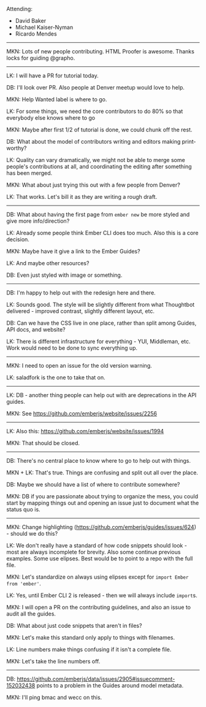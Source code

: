 Attending:

- David Baker
- Michael Kaiser-Nyman
- Ricardo Mendes

---

MKN: Lots of new people contributing. HTML Proofer is awesome. Thanks locks for guiding @grapho.

---

LK: I will have a PR for tutorial today.

DB: I'll look over PR. Also people at Denver meetup would love to help.

MKN: Help Wanted label is where to go.

LK: For some things, we need the core contributors to do 80% so that everybody else knows where to go

MKN: Maybe after first 1/2 of tutorial is done, we could chunk off the rest.

DB: What about the model of contributors writing and editors making print-worthy?

LK: Quality can vary dramatically, we might not be able to merge some people's contributions at all, and coordinating the editing after something has been merged.

MKN: What about just trying this out with a few people from Denver?

LK: That works. Let's bill it as they are writing a rough draft.

---

DB: What about having the first page from `ember new` be more styled and give more info/direction?

LK: Already some people think Ember CLI does too much. Also this is a core decision.

MKN: Maybe have it give a link to the Ember Guides?

LK: And maybe other resources?

DB: Even just styled with image or something.

---

DB: I'm happy to help out with the redesign here and there.

LK: Sounds good. The style will be slightly different from what Thoughtbot delivered - improved contrast, slightly different layout, etc.

DB: Can we have the CSS live in one place, rather than split among Guides, API docs, and website?

LK: There is different infrastructure for everything - YUI, Middleman, etc. Work would need to be done to sync everything up.

---

MKN: I need to open an issue for the old version warning.

LK: saladfork is the one to take that on.

---

LK: DB - another thing people can help out with are deprecations in the API guides.

MKN: See https://github.com/emberjs/website/issues/2256

---

LK: Also this: https://github.com/emberjs/website/issues/1994

MKN: That should be closed.

---

DB: There's no central place to know where to go to help out with things.

MKN + LK: That's true. Things are confusing and split out all over the place.

DB: Maybe we should have a list of where to contribute somewhere?

MKN: DB if you are passionate about trying to organize the mess, you could start by mapping things out and opening an issue just to document what the status quo is.

---

MKN: Change highlighting (https://github.com/emberjs/guides/issues/624) - should we do this?

LK: We don't really have a standard of how code snippets should look - most are always incomplete for brevity.
Also some continue previous examples. Some use elipses.
Best would be to point to a repo with the full file.

MKN: Let's standardize on always using elipses except for `import Ember from 'ember'`.

LK: Yes, until Ember CLI 2 is released - then we will always include `import`s.

MKN: I will open a PR on the contributing guidelines, and also an issue to audit all the guides.

DB: What about just code snippets that aren't in files?

MKN: Let's make this standard only apply to things with filenames.

LK: Line numbers make things confusing if it isn't a complete file.

MKN: Let's take the line numbers off.

---

DB: https://github.com/emberjs/data/issues/2905#issuecomment-152032438 points to a problem in the Guides around model metadata.

MKN: I'll ping bmac and wecc on this.
